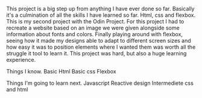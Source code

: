 This project is a big step up from anything I have ever done so far. Basically it's a culmination of all the skills I have learned so far. Html, css and flexbox. This is my second project with the Odin Project. For this project I had to recreate a website based on an image we were given alongside some information about fonts and colors. Finally playing around with flexbox, seeing how it made my designs able to adapt to different screen sizes and how easy it was to position elements where I wanted them was worth all the struggle it tool to learn it. This project was hard, but also a huge learning experience.

Things I know.
 Basic Html
 Basic css
 Flexbox

Things I'm going to learn next.
    Javascript
    Reactive design
    Intermediete css and html